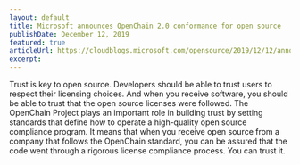 ```yaml
---
layout: default
title: Microsoft announces OpenChain 2.0 conformance for open source
publishDate: December 12, 2019
featured: true
articleUrl: https://cloudblogs.microsoft.com/opensource/2019/12/12/announcing-microsoft-openchain-conformance/
excerpt:
---
```


Trust is key to open source. Developers should be able to trust users to respect their licensing choices. And when you receive software, you should be able to trust that the open source licenses were followed. The OpenChain Project plays an important role in building trust by setting standards that define how to operate a high-quality open source compliance program. It means that when you receive open source from a company that follows the OpenChain standard, you can be assured that the code went through a rigorous license compliance process. You can trust it.

